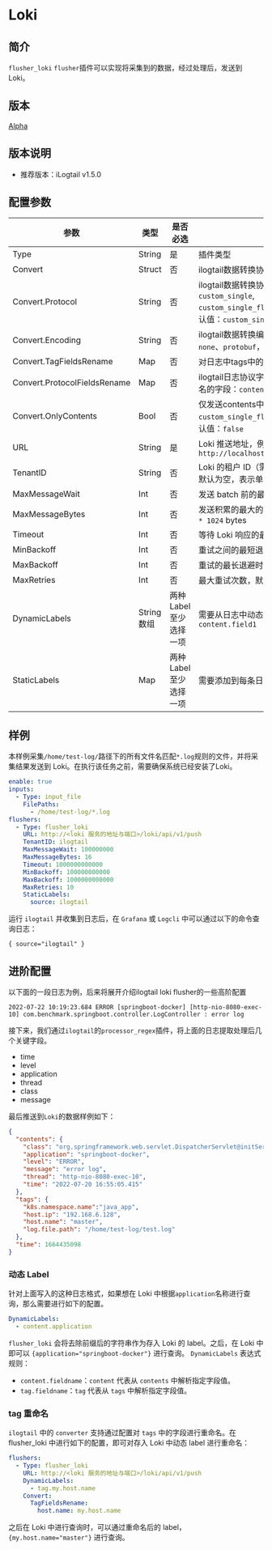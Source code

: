 # Loki

## 简介

`flusher_loki` `flusher`插件可以实现将采集到的数据，经过处理后，发送到 Loki。

## 版本

[Alpha](../../stability-level.md)

## 版本说明

* 推荐版本：iLogtail v1.5.0

## 配置参数

| 参数                           | 类型       | 是否必选          | 说明                                                                                            |
|------------------------------|----------|---------------|-----------------------------------------------------------------------------------------------|
| Type                         | String   | 是             | 插件类型                                                                                          |
| Convert                      | Struct   | 否             | ilogtail数据转换协议配置                                                                              |
| Convert.Protocol             | String   | 否             | ilogtail数据转换协议，可选值：`custom_single`, `custom_single_flatten`,`otlp_log_v1`。默认值：`custom_single` |
| Convert.Encoding             | String   | 否             | ilogtail数据转换编码，可选值：`json`、`none`、`protobuf`，默认值：`json`                                        |
| Convert.TagFieldsRename      | Map      | 否             | 对日志中tags中的json字段重命名                                                                           |
| Convert.ProtocolFieldsRename | Map      | 否             | ilogtail日志协议字段重命名，可当前可重命名的字段：`contents`,`tags`和`time`                                         |
| Convert.OnlyContents         | Bool     | 否             | 仅发送contents中的字段，目前只能和`custom_single_flatten`协议一起使用，默认值：`false`                                |
| URL                          | String   | 是             | Loki 推送地址，例如：`http://localhost:3100/loki/api/v1/push`                                         |
| TenantID                     | String   | 否             | Loki 的租户 ID（需要 Loki 开启该功能），默认为空，表示单租户模式                                                       |
| MaxMessageWait               | Int      | 否             | 发送 batch 前的最长等待时间，默认 `1` 秒                                                                    |
| MaxMessageBytes              | Int      | 否             | 发送积累的最大的 batch 大小，默认 `1024 * 1024` bytes                                                      |
| Timeout                      | Int      | 否             | 等待 Loki 响应的最大时间，默认 `10` 秒                                                                     |
| MinBackoff                   | Int      | 否             | 重试之间的最短退避时间，默认 `500`毫秒                                                                        |
| MaxBackoff                   | Int      | 否             | 重试的最长退避时间，默认 `5`分钟                                                                            |
| MaxRetries                   | Int      | 否             | 最大重试次数，默认 `10`                                                                                |
| DynamicLabels                | String数组 | 两种Label至少选择一项 | 需要从日志中动态解析的标签列表，例如：`content.field1`                                                           |
| StaticLabels                 | Map      | 两种Label至少选择一项 | 需要添加到每条日志上的静态标签                                                                               |

## 样例

本样例采集`/home/test-log/`路径下的所有文件名匹配`*.log`规则的文件，并将采集结果发送到 Loki。在执行该任务之前，需要确保系统已经安装了Loki。

```yaml
enable: true
inputs:
  - Type: input_file
    FilePaths: 
      - /home/test-log/*.log
flushers:
  - Type: flusher_loki
    URL: http://<loki 服务的地址与端口>/loki/api/v1/push
    TenantID: ilogtail
    MaxMessageWait: 100000000
    MaxMessageBytes: 16
    Timeout: 1000000000000
    MinBackoff: 100000000000
    MaxBackoff: 1000000000000
    MaxRetries: 10
    StaticLabels:
      source: ilogtail
```

运行 `ilogtail` 并收集到日志后，在 `Grafana` 或 `Logcli` 中可以通过以下的命令查询日志：

```plain
{ source="ilogtail" }
```

## 进阶配置

以下面的一段日志为例，后来将展开介绍ilogtail loki flusher的一些高阶配置

```plain
2022-07-22 10:19:23.684 ERROR [springboot-docker] [http-nio-8080-exec-10] com.benchmark.springboot.controller.LogController : error log
```

接下来，我们通过`ilogtail`的`processor_regex`插件，将上面的日志提取处理后几个关键字段。

* time
* level
* application
* thread
* class
* message

最后推送到`Loki`的数据样例如下：

```json
{
  "contents": {
    "class": "org.springframework.web.servlet.DispatcherServlet@initServletBean:547",
    "application": "springboot-docker",
    "level": "ERROR",
    "message": "error log",
    "thread": "http-nio-8080-exec-10",
    "time": "2022-07-20 16:55:05.415"
  },
  "tags": {
    "k8s.namespace.name":"java_app",
    "host.ip": "192.168.6.128",
    "host.name": "master",
    "log.file.path": "/home/test-log/test.log"
  },
  "time": 1664435098
}
```

### 动态 Label

针对上面写入的这种日志格式，如果想在 Loki 中根据`application`名称进行查询，那么需要进行如下的配置。

```yaml
DynamicLabels:
  - content.application
```

`flusher_loki` 会将去除前缀后的字符串作为存入 Loki 的 label。之后，在 Loki 中即可以 `{application="springboot-docker"}` 进行查询。
`DynamicLabels` 表达式规则：

* `content.fieldname`：`content` 代表从 `contents` 中解析指定字段值。
* `tag.fieldname`：`tag` 代表从 `tags` 中解析指定字段值。

### tag 重命名

`ilogtail` 中的 `converter` 支持通过配置对 `tags` 中的字段进行重命名。在 flusher_loki 中进行如下的配置，即可对存入 Loki 中动态 label 进行重命名：

```yaml
flushers:
  - Type: flusher_loki
    URL: http://<loki 服务的地址与端口>/loki/api/v1/push
    DynamicLabels:
      - tag.my.host.name
    Convert:
      TagFieldsRename:
        host.name: my.host.name
```

之后在 Loki 中进行查询时，可以通过重命名后的 label， `{my.host.name="master"}` 进行查询。
